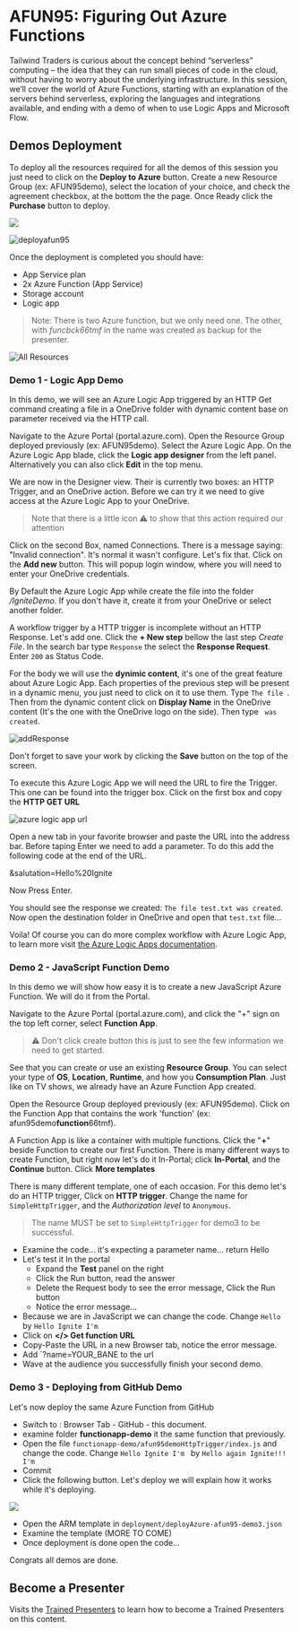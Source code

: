 # AFUN95: Figuring Out Azure Functions

Tailwind Traders is curious about the concept behind “serverless” computing – the idea that they can run small pieces of code in the cloud, without having to worry about the underlying infrastructure. In this session, we’ll cover the world of Azure Functions, starting with an explanation of the servers behind serverless, exploring the languages and integrations available, and ending with a demo of when to use Logic Apps and Microsoft Flow. 


## Demos Deployment

To deploy all the resources required for all the demos of this session you just need to click on the **Deploy to Azure** button. Create a new Resource Group (ex: AFUN95demo), select the location of your choice, and check the agreement checkbox, at the bottom the the page. Once Ready click the **Purchase** button to deploy.

<a href="https://portal.azure.com/#create/Microsoft.Template/uri/https%3A%2F%2Fraw.githubusercontent.com%2Ffboucher%2Fignite-learning-paths%2Fmaster%2Fafun%2Fafun95%2Fdeployment%2FdeployAzure.json" target="_blank"><img src="https://azuredeploy.net/deploybutton.png"/></a>

![deployafun95][deployafun95]

Once the deployment is completed you should have:

- App Service plan
- 2x Azure Function (App Service) 
- Storage account
- Logic app

> Note: There is two Azure function, but we only need one. The other, with *funcbck66tmf* in the name was created as backup for the presenter.

![All Resources][allResources]

### Demo 1 - Logic App Demo

In this demo, we will see an Azure Logic App triggered by an HTTP Get command creating a file in a OneDrive folder with dynamic content base on parameter received via the HTTP call.

Navigate to the Azure Portal (portal.azure.com). Open the Resource Group deployed previously (ex: AFUN95demo). Select the Azure Logic App. On the Azure Logic App blade, click the **Logic app designer** from the left panel. Alternatively you can also click **Edit** in the top menu. 

We are now in the Designer view. Their is currently two boxes: an HTTP Trigger, and an OneDrive action. Before we can try it we need to give access at the Azure Logic App to your OneDrive.

> Note that there is a little icon ⚠️ to show that this action required our attention

Click on the second Box, named Connections. There is a message saying: "Invalid connection". It's normal it wasn't configure. Let's fix that. Click on the **Add new** button. This will popup login window, where you will need to enter your OneDrive credentials.

By Default the Azure Logic App while create the file into the folder */IgniteDemo*. If you don't have it, create it from your OneDrive or select another folder.

A workflow trigger by a HTTP trigger is incomplete without an HTTP Response. Let's add one. Click the **+ New step** bellow the last step *Create File*. In the search bar type `Response` the select the **Response Request**. Enter `200` as Status Code. 

For the body we will use the **dynimic content**, it's one of the great feature about Azure Logic App. Each properties of the previous step will be present in a dynamic menu, you just need to click on it to use them. Type `The file `. Then from the dynamic content click on **Display Name** in the OneDrive content (It's the one with the OneDrive logo on the side). Then type ` was created`.

![addResponse][addResponse]

Don't forget to save your work by clicking the **Save** button on the top of the screen.

To execute this Azure Logic App we will need the URL to fire the Trigger. This one can be found into the trigger box. Click on the first box and copy the **HTTP GET URL**

![azure logic app url][azurelogicappurl]

Open a new tab in your favorite browser and paste the URL into the address bar. Before taping Enter we need to add a parameter.  To do this add the following code at the end of the URL.

  &salutation=Hello%20Ignite

Now Press Enter.

You should see the response we created: `The file test.txt was created`. Now open the destination folder in OneDrive and open that `test.txt` file...

Voila! Of course you can do more complex workflow with Azure Logic App, to learn more visit [the Azure Logic Apps documentation](https://docs.microsoft.com/en-us/azure/logic-apps/).

### Demo 2 - JavaScript Function Demo

In this demo we will show how easy it is to create a new JavaScript Azure Function. We will do it from the Portal.

Navigate to the Azure Portal (portal.azure.com), and click the "+" sign on the top left corner, select **Function App**.

> ⚠ Don't click create button this is just to see the few information we need to get started.

See that you can create or use an existing **Resource Group**. You can select your type of **OS**, **Location**, **Runtime**, and how you **Consumption Plan**.  Just like on TV shows, we already have an Azure Function App created.

Open the Resource Group deployed previously (ex: AFUN95demo). Click on the Function App that contains the work 'function' (ex: afun95demo**function**66tmf).

A Function App is like a container with multiple functions. Click the "**+**" beside Function to create our first Function. There is many different ways to create Function, but right now let's do it In-Portal; click **In-Portal**, and the **Continue** button. Click **More templates**

There is many different template, one of each occasion. For this demo let's do an HTTP trigger, Click on **HTTP trigger**.  Change the name for `SimpleHttpTrigger`, and the *Authorization level* to `Anonymous`.

> The name MUST be set to `SimpleHttpTrigger` for demo3 to be successful.

- Examine the code... it's expecting a parameter name... return Hello 
- Let's test it In the portal
    * Expand the **Test** panel on the right
    * Click the Run button, read the answer
    * Delete the Request body to see the error message, Click the Run button
    * Notice the error message... 
- Because we are in JavaScript we can change the code. Change `Hello ` by `Hello Ignite I'm `
- Click on **</> Get function URL**  
- Copy-Paste the URL in a new Browser tab, notice the error message.
- Add `?name=YOUR_BANE to the url
- Wave at the audience you successfully finish your second demo.



### Demo 3 - Deploying from GitHub Demo

Let's now deploy the same Azure Function from GitHub

- Switch to : Browser Tab - GitHub - this document.
- examine folder **functionapp-demo** it the same function that previously.
- Open the file `functionapp-demo/afun95demoHttpTrigger/index.js` and change the code. Change `Hello Ignite I'm ` by `Hello again Ignite!!! I'm `
- Commit
- Click the following button. Let's deploy we will explain how it works while it's deploying.

<a href="https://portal.azure.com/#create/Microsoft.Template/uri/https%3A%2F%2Fraw.githubusercontent.com%2Ffboucher%2Fignite-learning-paths%2Fmaster%2Fafun%2Fafun95%2Fdeployment%2FdeployAzure-afun95-demo3.json" target="_blank"><img src="https://azuredeploy.net/deploybutton.png"/></a>

- Open the ARM template in `deployment/deployAzure-afun95-demo3.json`
- Examine the template (MORE TO COME)
- Once deployment is done open the code...

Congrats all demos are done.

## Become a Presenter

Visits the [Trained Presenters](https://github.com/microsoft/ignite-learning-paths-training/tree/master/afun/afun95) to learn how to become a Trained Presenters on this content.



[allResources]: assets/all-afun95-resources.png
[deployafun95]: assets/deployafun95.png
[azurelogicappurl]: assets/azurelogicappurl.png
[addResponse]: assets/addResponse.png
